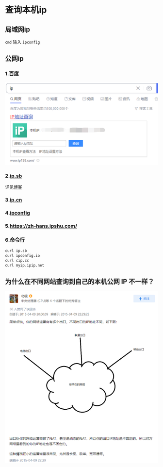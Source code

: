 # 查询本机ip
## 局域网ip
`cmd` 输入 `ipconfig`


## 公网ip
### 1.百度
![image-20220913233309745](./assets/image-20220913233309745.png)
### 2.[ip.sb](https://ip.sb/)
详见[博客](https://u.sb/ip-sb/)

### 3.[ip.cn](https://ip.cn/)
### 4.[ipconfig](https://ipconfig.io/)

### 5.https://zh-hans.ipshu.com/

### 6.命令行
```shell
curl ip.sb
curl ipconfig.io
curl cip.cc
curl myip.ipip.net
```

## 为什么在不同网站查询到自己的本机公网 IP 不一样？
![image-20220913233529507](./assets/image-20220913233529507.png)